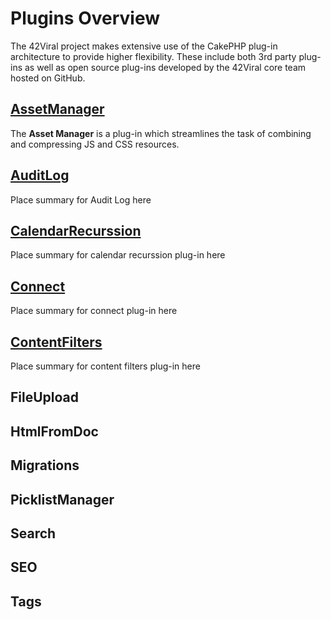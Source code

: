 # Plugins Overview

The 42Viral project makes extensive use of the CakePHP plug-in architecture to provide higher flexibility. These include
both 3rd party plug-ins as well as open source plug-ins developed by the 42Viral core team hosted on GitHub.

## [AssetManager](/docs/developer-plugins-2-asset_manager)
The __Asset Manager__ is a plug-in which streamlines the task of combining and compressing JS and CSS resources.

## [AuditLog](/docs/developer-plugins-3-audit_log)
Place summary for Audit Log here


## [CalendarRecurssion](/docs/developer-plugins-4-calendar_recurssion)
Place summary for calendar recurssion plug-in here

## [Connect](/docs/developer-plugins-5-connect)
Place summary for connect plug-in here

## [ContentFilters](/docs/developer-plugins-6-content_filters)
Place summary for content filters plug-in here

## FileUpload

## HtmlFromDoc

## Migrations

## PicklistManager

## Search

## SEO

## Tags